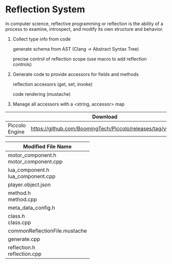 # Reflection System

In computer science, reflective programming or reflection is the ability of a process to examine, introspect, and modify its own structure and behavior.

1. Collect type info from code

   generate schema from AST (Clang -> Abstract Syntax Tree)

   precise control of reflection scope (use macro to add reflection controls)

2. Generate code to provide accessors for fields and methods

   reflection accessors (get, set, invoke)

   code rendering (mustache)

3. Manage all accessors with a <string, accessor> map

|                | Download                                                   |
| -------------- | ---------------------------------------------------------- |
| Piccolo Engine | https://github.com/BoomingTech/Piccolo/releases/tag/v0.0.9 |

| Modified File Name                         |
| ------------------------------------------ |
| motor_component.h<br />motor_component.cpp |
| lua_component.h<br />lua_component.cpp     |
| player.object.json                         |
| method.h<br />method.cpp                   |
| meta_data_config.h                         |
| class.h<br />class.cpp                     |
| commonReflectionFile.mustache              |
| generate.cpp                               |
| reflection.h<br />reflection.cpp           |

